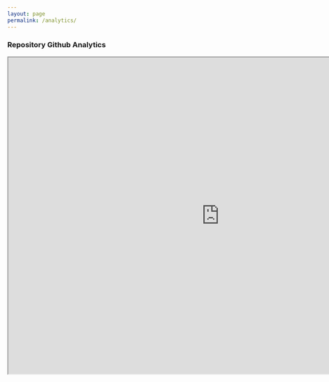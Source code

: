 ```yaml
---
layout: page
permalink: /analytics/
---
```


### Repository Github Analytics


<iframe
    width="960"
    height="720"
    src="https://us-east-1.quicksight.aws.amazon.com/sn/embed/share/accounts/111918798052/dashboards/9e3e0f03-8c88-48a7-b63c-757716dffad6?directory_alias=hcls-ml">
</iframe>